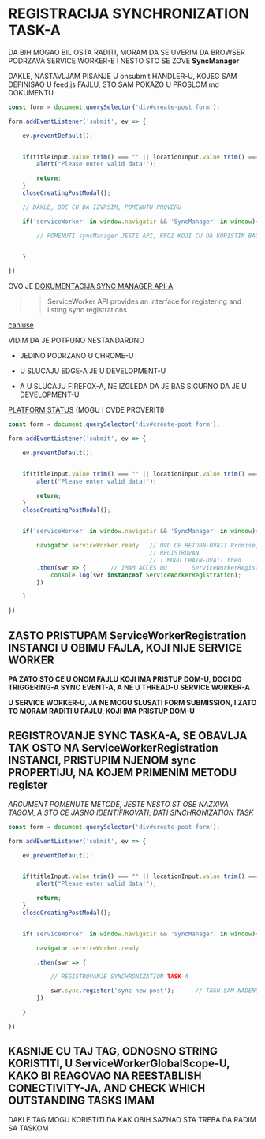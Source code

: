 # REGISTRACIJA SYNCHRONIZATION TASK-A

DA BIH MOGAO BIL OSTA RADITI, MORAM DA SE UVERIM DA BROWSER PODRZAVA SERVICE WORKER-E I NESTO STO SE ZOVE **SyncManager**

DAKLE, NASTAVLJAM PISANJE U onsubmit HANDLER-U, KOJEG SAM DEFINISAO U feed.js FAJLU, STO SAM POKAZO U PROSLOM md DOKUMENTU

```javascript
const form = document.querySelector('div#create-post form');

form.addEventListener('submit', ev => {

    ev.preventDefault();


    if(titleInput.value.trim() === "" || locationInput.value.trim() === ""){
        alert("Please enter valid data!");

        return;
    }
    closeCreatingPostModal();

    // DAKLE, ODE CU DA IZVRSIM, POMENUTU PROVERU

    if('serviceWorker' in window.navigatir && 'SyncManager' in window){

        // POMENUTI syncManager JESTE API, KROZ KOJI CU DA KORISTIM BACKGROUND SYNCHRONIZATION FEATURE-E


    }

})
```

OVO JE [DOKUMENTACIJA SYNC MANAGER API-A](https://developer.mozilla.org/en-US/docs/Web/API/SyncManager)

>>  ServiceWorker API provides an interface for registering and listing sync registrations.

[caniuse](https://caniuse.com/#search=SyncManager)

VIDIM DA JE POTPUNO NESTANDARDNO

- JEDINO PODRZANO U CHROME-U

- U SLUCAJU EDGE-A JE U DEVELOPMENT-U

- A U SLUCAJU FIREFOX-A, NE IZGLEDA DA JE BAS SIGURNO DA JE U DEVELOPMENT-U

[PLATFORM STATUS](https://platform-status.mozilla.org/#background-sync) (MOGU I OVDE PROVERITI)

```javascript
const form = document.querySelector('div#create-post form');

form.addEventListener('submit', ev => {

    ev.preventDefault();


    if(titleInput.value.trim() === "" || locationInput.value.trim() === ""){
        alert("Please enter valid data!");

        return;
    }
    closeCreatingPostModal();


    if('serviceWorker' in window.navigatir && 'SyncManager' in window){

        navigator.serviceWorker.ready   // OVO CE RETURN-OVATI Promise, ONDA KADA JE SERVICE WORKER
                                        // REGISTROVAN
                                        // I MOGU CHAIN-OVATI then
        .then(swr => {       // IMAM ACCES DO       ServiceWorkerRegistration       INSTANCE
            console.log(swr instanceof ServiceWorkerRegistration);
        })

    }

})
```

## ZASTO PRISTUPAM ServiceWorkerRegistration INSTANCI U OBIMU FAJLA, KOJI NIJE SERVICE WORKER

**PA ZATO STO CE U ONOM FAJLU KOJI IMA PRISTUP DOM-U, DOCI DO TRIGGERING-A SYNC EVENT-A, A NE U THREAD-U SERVICE WORKER-A**

**U SERVICE WORKER-U, JA NE MOGU SLUSATI FORM SUBMISSION, I ZATO TO MORAM RADITI U FAJLU, KOJI IMA PRISTUP DOM-U**

## REGISTROVANJE SYNC TASKA-A, SE OBAVLJA TAK OSTO NA ServiceWorkerRegistration INSTANCI, PRISTUPIM NJENOM sync PROPERTIJU, NA KOJEM PRIMENIM METODU register

*ARGUMENT POMENUTE METODE, JESTE NESTO ST OSE NAZXIVA TAGOM, A STO CE JASNO IDENTIFIKOVATI, DATI SINCHRONIZATION TASK*

```javascript
const form = document.querySelector('div#create-post form');

form.addEventListener('submit', ev => {

    ev.preventDefault();


    if(titleInput.value.trim() === "" || locationInput.value.trim() === ""){
        alert("Please enter valid data!");

        return;
    }
    closeCreatingPostModal();


    if('serviceWorker' in window.navigatir && 'SyncManager' in window){

        navigator.serviceWorker.ready

        .then(swr => {

            // REGISTROVANJE SYNCHRONIZATION TASK-A

            swr.sync.register('sync-new-post');      // TAGU SAM NADENUO IME sync-new-post  MADA MOGU BIRATI BILO KOJE IME
        })

    }

})
```

## KASNIJE CU TAJ TAG, ODNOSNO STRING KORISTITI, U ServiceWorkerGlobalScope-U, KAKO BI REAGOVAO NA REESTABLISH CONECTIVITY-JA, AND CHECK WHICH OUTSTANDING TASKS IMAM

DAKLE TAG MOGU KORISTITI DA KAK OBIH SAZNAO STA TREBA DA RADIM SA TASKOM
